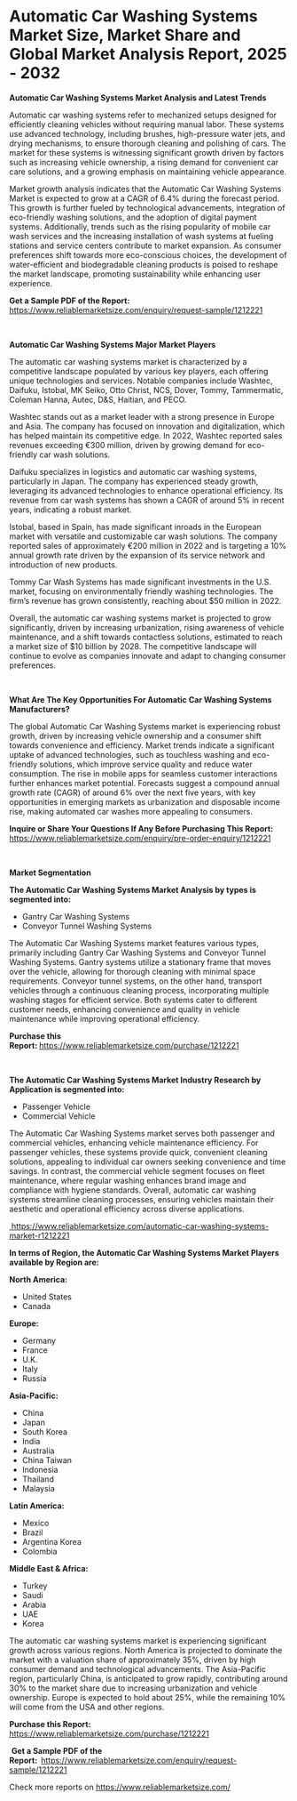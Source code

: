 <p><h1>Automatic Car Washing Systems Market Size, Market Share and Global Market Analysis Report, 2025 - 2032</h1></p><p><strong>Automatic Car Washing Systems Market Analysis and Latest Trends</strong></p>
<p><p>Automatic car washing systems refer to mechanized setups designed for efficiently cleaning vehicles without requiring manual labor. These systems use advanced technology, including brushes, high-pressure water jets, and drying mechanisms, to ensure thorough cleaning and polishing of cars. The market for these systems is witnessing significant growth driven by factors such as increasing vehicle ownership, a rising demand for convenient car care solutions, and a growing emphasis on maintaining vehicle appearance.</p><p>Market growth analysis indicates that the Automatic Car Washing Systems Market is expected to grow at a CAGR of 6.4% during the forecast period. This growth is further fueled by technological advancements, integration of eco-friendly washing solutions, and the adoption of digital payment systems. Additionally, trends such as the rising popularity of mobile car wash services and the increasing installation of wash systems at fueling stations and service centers contribute to market expansion. As consumer preferences shift towards more eco-conscious choices, the development of water-efficient and biodegradable cleaning products is poised to reshape the market landscape, promoting sustainability while enhancing user experience.</p></p>
<p><strong>Get a Sample PDF of the Report:&nbsp;</strong> <a href="https://www.reliablemarketsize.com/enquiry/request-sample/1212221?utm_campaign=3172&utm_medium=2&utm_source=Github&utm_content=ia&utm_term=24032025&utm_id=automatic-car-washing-systems">https://www.reliablemarketsize.com/enquiry/request-sample/1212221</a></p>
<p>&nbsp;</p>
<p><strong>Automatic Car Washing Systems Major Market Players</strong></p>
<p><p>The automatic car washing systems market is characterized by a competitive landscape populated by various key players, each offering unique technologies and services. Notable companies include Washtec, Daifuku, Istobal, MK Seiko, Otto Christ, NCS, Dover, Tommy, Tammermatic, Coleman Hanna, Autec, D&S, Haitian, and PECO.</p><p>Washtec stands out as a market leader with a strong presence in Europe and Asia. The company has focused on innovation and digitalization, which has helped maintain its competitive edge. In 2022, Washtec reported sales revenues exceeding €300 million, driven by growing demand for eco-friendly car wash solutions.</p><p>Daifuku specializes in logistics and automatic car washing systems, particularly in Japan. The company has experienced steady growth, leveraging its advanced technologies to enhance operational efficiency. Its revenue from car wash systems has shown a CAGR of around 5% in recent years, indicating a robust market.</p><p>Istobal, based in Spain, has made significant inroads in the European market with versatile and customizable car wash solutions. The company reported sales of approximately €200 million in 2022 and is targeting a 10% annual growth rate driven by the expansion of its service network and introduction of new products.</p><p>Tommy Car Wash Systems has made significant investments in the U.S. market, focusing on environmentally friendly washing technologies. The firm’s revenue has grown consistently, reaching about $50 million in 2022.</p><p>Overall, the automatic car washing systems market is projected to grow significantly, driven by increasing urbanization, rising awareness of vehicle maintenance, and a shift towards contactless solutions, estimated to reach a market size of $10 billion by 2028. The competitive landscape will continue to evolve as companies innovate and adapt to changing consumer preferences.</p></p>
<p>&nbsp;</p>
<p><strong>What Are The Key Opportunities For Automatic Car Washing Systems Manufacturers?</strong></p>
<p><p>The global Automatic Car Washing Systems market is experiencing robust growth, driven by increasing vehicle ownership and a consumer shift towards convenience and efficiency. Market trends indicate a significant uptake of advanced technologies, such as touchless washing and eco-friendly solutions, which improve service quality and reduce water consumption. The rise in mobile apps for seamless customer interactions further enhances market potential. Forecasts suggest a compound annual growth rate (CAGR) of around 6% over the next five years, with key opportunities in emerging markets as urbanization and disposable income rise, making automated car washes more appealing to consumers.</p></p>
<p><strong>Inquire or Share Your Questions If Any Before Purchasing This Report:</strong> <a href="https://www.reliablemarketsize.com/enquiry/pre-order-enquiry/1212221?utm_campaign=3172&utm_medium=2&utm_source=Github&utm_content=ia&utm_term=24032025&utm_id=automatic-car-washing-systems">https://www.reliablemarketsize.com/enquiry/pre-order-enquiry/1212221</a></p>
<p>&nbsp;</p>
<p><strong>Market Segmentation</strong></p>
<p><strong>The Automatic Car Washing Systems Market Analysis by types is segmented into:</strong></p>
<p><ul><li>Gantry Car Washing Systems</li><li>Conveyor Tunnel Washing Systems</li></ul></p>
<p><p>The Automatic Car Washing Systems market features various types, primarily including Gantry Car Washing Systems and Conveyor Tunnel Washing Systems. Gantry systems utilize a stationary frame that moves over the vehicle, allowing for thorough cleaning with minimal space requirements. Conveyor tunnel systems, on the other hand, transport vehicles through a continuous cleaning process, incorporating multiple washing stages for efficient service. Both systems cater to different customer needs, enhancing convenience and quality in vehicle maintenance while improving operational efficiency.</p></p>
<p><strong>Purchase this Report:&nbsp;</strong><a href="https://www.reliablemarketsize.com/purchase/1212221?utm_campaign=3172&utm_medium=2&utm_source=Github&utm_content=ia&utm_term=24032025&utm_id=automatic-car-washing-systems">https://www.reliablemarketsize.com/purchase/1212221</a></p>
<p>&nbsp;</p>
<p><strong>The Automatic Car Washing Systems Market Industry Research by Application is segmented into:</strong></p>
<p><ul><li>Passenger Vehicle</li><li>Commercial Vehicle</li></ul></p>
<p><p>The Automatic Car Washing Systems market serves both passenger and commercial vehicles, enhancing vehicle maintenance efficiency. For passenger vehicles, these systems provide quick, convenient cleaning solutions, appealing to individual car owners seeking convenience and time savings. In contrast, the commercial vehicle segment focuses on fleet maintenance, where regular washing enhances brand image and compliance with hygiene standards. Overall, automatic car washing systems streamline cleaning processes, ensuring vehicles maintain their aesthetic and operational efficiency across diverse applications.</p></p>
<p><a href="https://www.reliablemarketsize.com/automatic-car-washing-systems-market-r1212221?utm_campaign=3172&utm_medium=2&utm_source=Github&utm_content=ia&utm_term=24032025&utm_id=automatic-car-washing-systems">&nbsp;https://www.reliablemarketsize.com/automatic-car-washing-systems-market-r1212221</a></p>
<p><strong>In terms of Region, the Automatic Car Washing Systems Market Players available by Region are:</strong></p>
<p>
    <p> <strong> North America: </strong>
        <ul>
            <li>United States</li>
            <li>Canada</li>
        </ul>
        </p> 
    <p> <strong> Europe: </strong>
        <ul>
            <li>Germany</li>
            <li>France</li>
            <li>U.K.</li>
            <li>Italy</li>
            <li>Russia</li>
        </ul>
        </p> 
    <p> <strong> Asia-Pacific: </strong>
        <ul>
            <li>China</li>
            <li>Japan</li>
            <li>South Korea</li>
            <li>India</li>
            <li>Australia</li>
            <li>China Taiwan</li>
            <li>Indonesia</li>
            <li>Thailand</li>
            <li>Malaysia</li>
        </ul>
        </p> 
    <p> <strong> Latin America: </strong>
        <ul>
            <li>Mexico</li>
            <li>Brazil</li>
            <li>Argentina Korea</li>
            <li>Colombia</li>
        </ul>
        </p> 
    <p> <strong> Middle East & Africa: </strong>
        <ul>
            <li>Turkey</li>
            <li>Saudi</li>
            <li>Arabia</li>
            <li>UAE</li>
            <li>Korea</li>
        </ul>
    </p>
    </p>
<p><p>The automatic car washing systems market is experiencing significant growth across various regions. North America is projected to dominate the market with a valuation share of approximately 35%, driven by high consumer demand and technological advancements. The Asia-Pacific region, particularly China, is anticipated to grow rapidly, contributing around 30% to the market share due to increasing urbanization and vehicle ownership. Europe is expected to hold about 25%, while the remaining 10% will come from the USA and other regions.</p></p>
<p><strong>Purchase this Report: </strong><a href="https://www.reliablemarketsize.com/purchase/1212221?utm_campaign=3172&utm_medium=2&utm_source=Github&utm_content=ia&utm_term=24032025&utm_id=automatic-car-washing-systems">https://www.reliablemarketsize.com/purchase/1212221</a></p>
<p>&nbsp;<strong>Get a Sample PDF of the Report:&nbsp;&nbsp;</strong><a href="https://www.reliablemarketsize.com/enquiry/request-sample/1212221?utm_campaign=3172&utm_medium=2&utm_source=Github&utm_content=ia&utm_term=24032025&utm_id=automatic-car-washing-systems">https://www.reliablemarketsize.com/enquiry/request-sample/1212221</a></p>
<p><strong></strong></p>
<p>Check more reports on <a href="https://www.reliablemarketsize.com/?utm_campaign=3172&utm_medium=2&utm_source=Github&utm_content=ia&utm_term=24032025&utm_id=automatic-car-washing-systems">https://www.reliablemarketsize.com/</a></p>
